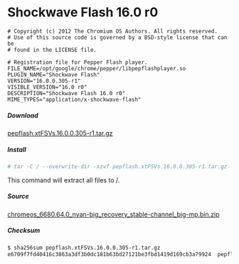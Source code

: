 Shockwave Flash 16.0 r0
=======================

``` pepper-flash.info
# Copyright (c) 2012 The Chromium OS Authors. All rights reserved.
# Use of this source code is governed by a BSD-style license that can be
# found in the LICENSE file.

# Registration file for Pepper Flash player.
FILE_NAME=/opt/google/chrome/pepper/libpepflashplayer.so
PLUGIN_NAME="Shockwave Flash"
VERSION="16.0.0.305-r1"
VISIBLE_VERSION="16.0 r0"
DESCRIPTION="Shockwave Flash 16.0 r0"
MIME_TYPES="application/x-shockwave-flash"
```

##### Download
[pepflash.xtFSVs.16.0.0.305-r1.tar.gz](pepflash.xtFSVs.16.0.0.305-r1.tar.gz)

##### Install
``` sh
# tar -C / --overwrite-dir -xzvf pepflash.xtFSVs.16.0.0.305-r1.tar.gz
```

This command will extract all files to /.


##### Source
[chromeos_6680.64.0_nyan-big_recovery_stable-channel_big-mp.bin.zip](https://dl.google.com/dl/edgedl/chromeos/recovery/chromeos_6680.64.0_nyan-big_recovery_stable-channel_big-mp.bin.zip)

##### Checksum
``` sh
$ sha256sum pepflash.xtFSVs.16.0.0.305-r1.tar.gz 
e6709f7fd40416c3863a3df3b0dc181b63bd27121be3fbd1419d169cb3a79924  pepflash.xtFSVs.16.0.0.305-r1.tar.gz
```

